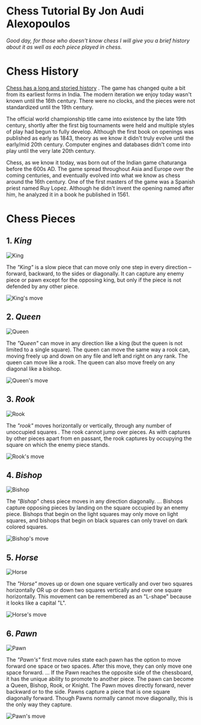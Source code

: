 # Chess Tutorial By Jon Audi Alexopoulos 

*Good day, for those who doesn't know chess I will give you a brief history about it as well as each piece played in chess.*

# Chess History

[Chess has a long and storied history](https://www.chess.com/article/view/history-of-chess) . The game has changed quite a bit from its earliest forms in India. The modern iteration we enjoy today wasn't known until the 16th century. There were no clocks, and the pieces were not standardized until the 19th century.

The official world championship title came into existence by the late 19th century, shortly after the first big tournaments were held and multiple styles of play had begun to fully develop. Although the first book on openings was published as early as 1843, theory as we know it didn't truly evolve until the early/mid 20th century. Computer engines and databases didn't come into play until the very late 20th century.

Chess, as we know it today, was born out of the Indian game chaturanga before the 600s AD. The game spread throughout Asia and Europe over the coming centuries, and eventually evolved into what we know as chess around the 16th century. One of the first masters of the game was a Spanish priest named Ruy Lopez. Although he didn't invent the opening named after him, he analyzed it in a book he published in 1561.

# Chess Pieces

## 1. *King*
![King](https://ak.picdn.net/shutterstock/videos/12420464/thumb/12.jpg)

The *"King"* is a slow piece that can move only one step in every direction – forward, backward, to the sides or diagonally. It can capture any enemy piece or pawn except for the opposing king, but only if the piece is not defended by any other piece.

![King's move](https://www.chessusa.com/mm5/graphics/00000001/chesssets_king_large.jpg)

## 2. *Queen*
![Queen](https://ak.picdn.net/shutterstock/videos/1008924719/thumb/1.jpg)

The *"Queen"* can move in any direction like a king (but the queen is not limited to a single square). The queen can move the same way a rook can, moving freely up and down on any file and left and right on any rank. The queen can move like a rook. The queen can also move freely on any diagonal like a bishop.

![Queen's move](https://herculeschess.com/wp-content/uploads/2020/04/ueen-300x300.png)

## 3. *Rook*
![Rook](https://images.chesscomfiles.com/uploads/v1/images_users/tiny_mce/pete/phpPW7hNr.jpeg)

The *"rook"* moves horizontally or vertically, through any number of unoccupied squares . The rook cannot jump over pieces. As with captures by other pieces apart from en passant, the rook captures by occupying the square on which the enemy piece stands.

![Rook's move](https://images.chesscomfiles.com/uploads/v1/images_users/tiny_mce/pdrpnht/phpfyINI1.png)

## 4. *Bishop*
![Bishop](https://images.ctfassets.net/3s5io6mnxfqz/32QoTfyChoDW77M5lflajM/8c2a9d27347ffb44341fb2232f4cdfd7/AdobeStock_58956658.jpeg?fm=jpg&w=900&fl=progressive)

The *"Bishop"* chess piece moves in any direction diagonally. ... Bishops capture opposing pieces by landing on the square occupied by an enemy piece. Bishops that begin on the light squares may only move on light squares, and bishops that begin on black squares can only travel on dark colored squares.

![Bishop's move](https://scarescrow.github.io/SI539Hw3/images/rules/bishop-moves.png)

## 5. *Horse*
![Horse](https://images.ctfassets.net/3s5io6mnxfqz/5Dbnm6zextJkAz0zRrIg4I/c53bfb22d159c937cc2e016638a3b2e6/AdobeStock_58956669.jpeg?fm=jpg&w=900&fl=progressive)

The *"Horse"* moves up or down one square vertically and over two squares horizontally OR up or down two squares vertically and over one square horizontally. This movement can be remembered as an "L-shape" because it looks like a capital "L".

![Horse's move](https://images.chesscomfiles.com/uploads/v1/images_users/tiny_mce/pdrpnht/phpVZb3tN.png)

## 6. *Pawn*
![Pawn](https://www.chess-game-strategies.com/wp-content/uploads/2020/12/Pawns.jpg)

The *"Pawn's"* first move rules state each pawn has the option to move forward one space or two spaces. After this move, they can only move one space forward. ... If the Pawn reaches the opposite side of the chessboard, it has the unique ability to promote to another piece. The pawn can become a Queen, Bishop, Rook, or Knight. The Pawn moves directly forward, never backward or to the side. Pawns capture a piece that is one square diagonally forward. Though Pawns normally cannot move diagonally, this is the only way they capture.

![Pawn's move](https://i0.wp.com/learnchess101.com///wp-content/uploads/2015/10/How-to-correctly-move-the-pawn-in-chess.png?ssl=1)
